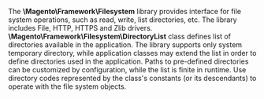 The **\Magento\Framework\Filesystem** library provides interface for file system operations, such as read, write, list directories, etc.
The library includes File, HTTP, HTTPS and Zlib drivers.
**\Magento\Framework\Filesystem\DirectoryList** class defines list of directories available in the application. The library supports only system temporary directory, while application classes may extend the list in order to define directories used in the application. Paths to pre-defined directories can be customized by configuration, while the list is finite in runtime. Use directory codes represented by the class's constants (or its descendants) to operate with the file system objects.
